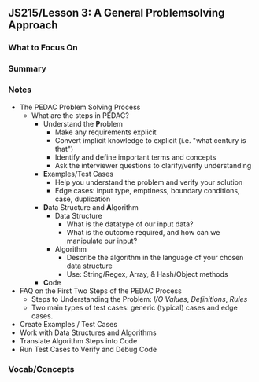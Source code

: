 ## JS215/Lesson 3: A General Problemsolving Approach



### What to Focus On

### Summary

### Notes

* The PEDAC Problem Solving Process
  * What are the steps in PEDAC?
    * Understand the **P**roblem
      * Make any requirements explicit
      * Convert implicit knowledge to explicit (i.e. "what century is that")
      * Identify and define important terms and concepts
      * Ask the interviewer questions to clarify/verify understanding
    * **E**xamples/Test Cases
      * Help you understand the problem and verify your solution
      * Edge cases: input type, emptiness, boundary conditions, case, duplication
    * **D**ata Structure and **A**lgorithm
      * Data Structure
        * What is the datatype of our input data?
        * What is the outcome required, and how can we manipulate our input?
      * Algorithm
        * Describe the algorithm in the language of your chosen data structure
        * Use: String/Regex, Array, & Hash/Object methods
    * **C**ode
* FAQ on the First Two Steps of the PEDAC Process
  * Steps to Understanding the Problem: *I/O Values*, *Definitions*, *Rules*
  * Two main types of test cases: generic (typical) cases and edge cases.
* Create Examples / Test Cases
* Work with Data Structures and Algorithms
* Translate Algorithm Steps into Code
* Run Test Cases to Verify and Debug Code

### Vocab/Concepts

